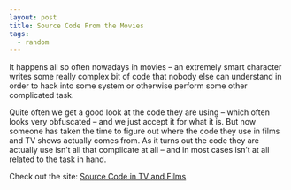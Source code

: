 ```yaml
---
layout: post
title: Source Code From the Movies
tags:
  - random
---
```

It happens all so often nowadays in movies &#8211; an extremely smart character writes some really complex bit of code that nobody else can understand in order to hack into some system or otherwise perform some other complicated task.

Quite often we get a good look at the code they are using &#8211; which often looks very obfuscated &#8211; and we just accept it for what it is. But now someone has taken the time to figure out where the code they use in films and TV shows actually comes from. As it turns out the code they are actually use isn&#8217;t all that complicate at all &#8211; and in most cases isn&#8217;t at all related to the task in hand.

Check out the site: [Source Code in TV and Films][1]

 [1]: http://moviecode.tumblr.com/